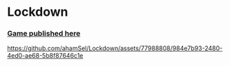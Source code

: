 # Lockdown

### [Game published here](https://aaess.itch.io/game-without-art)

https://github.com/ahamSel/Lockdown/assets/77988808/984e7b93-2480-4ed0-ae68-5b8f87646c1e
